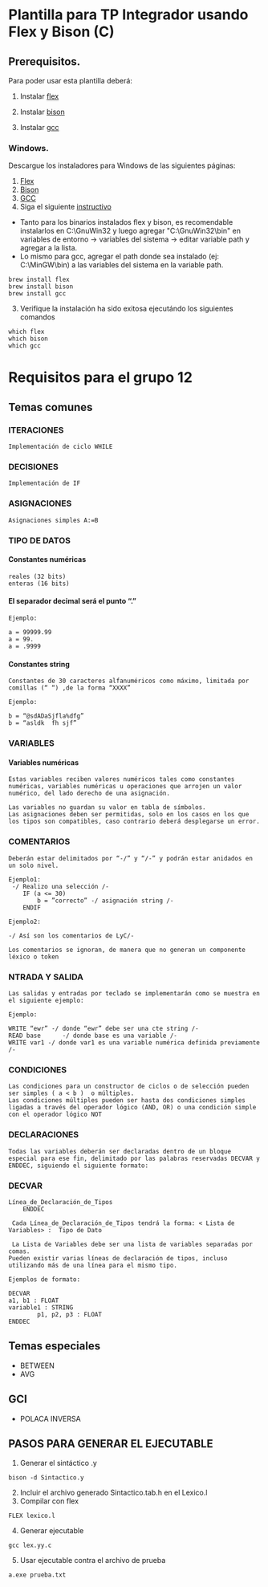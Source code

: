 # Plantilla para TP Integrador usando Flex y Bison (C)

## Prerequisitos. 

Para poder usar esta plantilla deberá:

1. Instalar [flex](https://github.com/westes/flex)

2. Instalar [bison](https://www.gnu.org/software/bison/)

3. Instalar [gcc](https://gcc.gnu.org/)


### Windows. 

Descargue los instaladores para Windows de las siguientes páginas:

1. [Flex](http://gnuwin32.sourceforge.net/packages/flex.htm)
2. [Bison](http://gnuwin32.sourceforge.net/packages/bison.htm)
3. [GCC](https://sourceforge.net/projects/mingw/files/)
4. Siga el siguiente [instructivo](https://issuu.com/lilianachisaguano/docs/instalacion_de_flex__bison_y_mingw)

* Tanto para los binarios instalados flex y bison, es recomendable instalarlos en C:\GnuWin32 y luego agregar "C:\GnuWin32\bin" en variables de entorno -> variables del sistema -> editar variable path y agregar a la lista.
* Lo mismo para gcc, agregar el path donde sea instalado (ej: C:\MinGW\bin) a las variables del sistema en la variable path.

```sudo apt-get update
brew install flex
brew install bison
brew install gcc
```
3. Verifique la instalación ha sido exitosa ejecutándo los siguientes comandos

```
which flex
which bison
which gcc
```
# Requisitos para el grupo 12

## Temas comunes

### ITERACIONES
```
Implementación de ciclo WHILE
```
### DECISIONES
```
Implementación de IF
```
### ASIGNACIONES
```
Asignaciones simples A:=B
```
### TIPO DE DATOS
#### Constantes numéricas
 ```
reales (32 bits)
enteras (16 bits)
```
#### El separador decimal será el punto “.”
```
Ejemplo:

a = 99999.99
a = 99.
a = .9999
```
#### Constantes string
```
Constantes de 30 caracteres alfanuméricos como máximo, limitada por comillas (“ “) ,de la forma “XXXX”

Ejemplo:

b = “@sdADaSjfla%dfg”
b = “asldk  fh sjf”
```

### VARIABLES

#### Variables numéricas
```
Estas variables reciben valores numéricos tales como constantes numéricas, variables numéricas u operaciones que arrojen un valor numérico, del lado derecho de una asignación.

Las variables no guardan su valor en tabla de símbolos.
Las asignaciones deben ser permitidas, solo en los casos en los que los tipos son compatibles, caso contrario deberá desplegarse un error.
```

### COMENTARIOS
```
Deberán estar delimitados por “-/” y “/-” y podrán estar anidados en un solo nivel.

Ejemplo1:
 -/ Realizo una selección /-			
	IF (a <= 30) 
		b = ”correcto” -/ asignación string /-
	ENDIF

Ejemplo2:  

-/ Así son los comentarios de LyC/-

Los comentarios se ignoran, de manera que no generan un componente léxico o token
```
### NTRADA Y SALIDA
```
Las salidas y entradas por teclado se implementarán como se muestra en el siguiente ejemplo:

Ejemplo:

WRITE “ewr” -/ donde “ewr” debe ser una cte string /-
READ base      -/ donde base es una variable /-
WRITE var1 -/ donde var1 es una variable numérica definida previamente /-
```
### CONDICIONES
```
Las condiciones para un constructor de ciclos o de selección pueden ser simples ( a < b )  o múltiples.
Las condiciones múltiples pueden ser hasta dos condiciones simples ligadas a través del operador lógico (AND, OR) o una condición simple con el operador lógico NOT
```
### DECLARACIONES
```
Todas las variables deberán ser declaradas dentro de un bloque especial para ese fin, delimitado por las palabras reservadas DECVAR y ENDDEC, siguiendo el siguiente formato: 
```
### DECVAR
```
Línea_de_Declaración_de_Tipos 
	ENDDEC

 Cada Línea_de_Declaración_de_Tipos tendrá la forma: < Lista de Variables> :  Tipo de Dato 

 La Lista de Variables debe ser una lista de variables separadas por comas.
Pueden existir varias líneas de declaración de tipos, incluso utilizando más de una línea para el mismo tipo.

Ejemplos de formato:    

DECVAR
a1, b1 : FLOAT
variable1 : STRING
		p1, p2, p3 : FLOAT
ENDDEC
```
## Temas especiales
* BETWEEN
* AVG

## GCI
* POLACA INVERSA

## PASOS PARA GENERAR EL EJECUTABLE
1. Generar el sintáctico .y
```
bison -d Sintactico.y
```
2. Incluir el archivo generado Sintactico.tab.h en el Lexico.l
3. Compilar con flex
```
FLEX lexico.l
```
4. Generar ejecutable
```
gcc lex.yy.c
```
5. Usar ejecutable contra el archivo de prueba
```
a.exe prueba.txt
```
